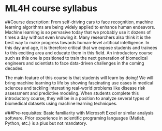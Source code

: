 # ML4H course syllabus

##Course description:
From self-driving cars to face recognition, machine learning algorithms are being widely applied to enhance human endeavors. Machine learning is so pervasive today that we probably use it dozens of times a day without even knowing it. Many researchers also think it is the best way to make progress towards human-level artificial intelligence. In this day and age, it is therefore critical that we expose students and trainees to this exciting area and educate them in this field. An introductory course such as this one is positioned to train the next generation of biomedical engineers and scientists to face data-driven challenges in the coming decades.

The main feature of this course is that students will learn by doing! We will bring machine learning to life by showing fascinating use cases in medical sciences and tackling interesting real-world problems like disease risk assessment and predictive modeling. When students complete this introductory course, they will be in a position to analyze several types of biomedical datasets using machine learning techniques.

###Pre-requisites: 
Basic familiarity with Microsoft Excel or similar analysis software. Prior experience in scientific programing languages (Matlab, Python, etc.) is a plus but not mandatory.

